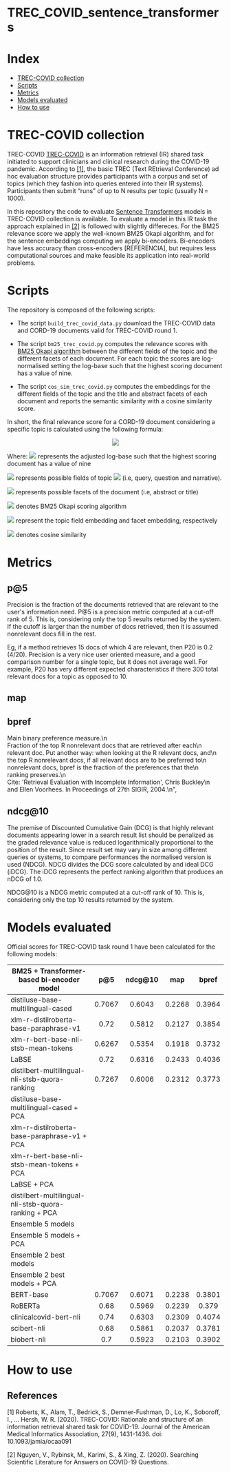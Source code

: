 # TREC_COVID_sentence_transformers

# Index
 
 * [TREC-COVID collection](#trec-covid-collection)
 * [Scripts](#scripts)
 * [Metrics](#metrics)
 * [Models evaluated](#models-evalauted)
 * [How to use](#how-to-use)
 
 # TREC-COVID collection 
 
 TREC-COVID [TREC-COVID](https://ir.nist.gov/covidSubmit/index.html)  is an information retrieval (IR) shared task initiated to support clinicians and clinical research during the COVID-19 pandemic. According to [[1]](#1), the basic TREC (Text REtrieval Conference) ad hoc evaluation structure provides participants with a corpus and set of topics (which they fashion into queries entered into their IR systems). Participants then submit “runs” of up to N results per topic (usually N = 1000). 
 
 In this repository the code to evaluate  [Sentence Transformers](https://www.sbert.net/index.html) models in TREC-COVID collection is available. To evaluate a model in this IR task the approach explained in [[2]](#2) is followed with slightly differeces. For the BM25 relevance score we apply the well-known BM25 Okapi algorithm, and for the sentence embeddings computing we apply bi-encoders. Bi-encoders have less accuracy than cross-encoders [REFERENCIA], but requires less computational sources and make feasible its application into real-world problems.  
 
 
 # Scripts
 
 The repository is composed of the following scripts:
 
 * The script `build_trec_covid_data.py` download the TREC-COVID data and CORD-19 documents valid for TREC-COVID round 1. 
 
 * The script `bm25_trec_covid.py` computes the relevance scores with [BM25 Okapi algorithm](https://github.com/dorianbrown/rank_bm25) between the different fields of the topic and the different facets of each document. For each topic the scores are log-normalised setting the log-base such that the highest scoring document has a value of nine. 
 
 * The script `cos_sim_trec_covid.py` computes the embeddings for the different fields of the topic and the title and abstract facets of each document and reports the semantic similarity with a cosine similarity score.
 
 In short, the final relevance score for a CORD-19 document considering a specific topic is calculated using the following formula:
 <p align="center">
  <img src="https://latex.codecogs.com/png.latex?%5Clarge%20%5Cpsi%20%28T_i%2C%20d%29%20%3D%20%5Clog_z%28%5Csum%5E%7Bt%5Cin%20T_%7Bi%7D%20%7D%20%5Csum%5E%7Bf%5Cin%20d%20%7DBM25%28t%2Cf%29%29%20&plus;%20%5Csum%5E%7Bt%5Cin%20T_%7Bi%7D%20%7D%20%5Csum%5E%7Bf%5Cin%20d%20%7Dcos%28e%28t%29%2C%20e%28f%29%29">
</p>

Where:
 <img src="https://latex.codecogs.com/png.latex?\inline&space;\large&space;z"> represents the adjusted log-base such that the highest scoring document has a value of nine
 
<img src=https://latex.codecogs.com/png.latex?\inline&space;\large&space;t&space;\in&space;T_i> represents possible fields of topic <img src=https://latex.codecogs.com/png.latex?\inline&space;\large&space;T_i> (i.e, query, question and narrative). 

<img src=https://latex.codecogs.com/png.latex?\inline&space;\large&space;f&space;\in&space;d> represents possible facets of the document (i.e, abstract or title)

<img src=https://latex.codecogs.com/png.latex?\inline&space;\large&space;BM25> denotes BM25 Okapi scoring algorithm

<img src=https://latex.codecogs.com/png.latex?\inline&space;\large&space;e(t),&space;e(f)> represent the topic field embedding and facet embedding, respectively

<img src=https://latex.codecogs.com/png.latex?\inline&space;\large&space;cos> denotes cosine similarity

# Metrics 
## p@5
Precision is the fraction of the documents retrieved that are relevant to the user's information need. P@5 is a precision metric computed at a cut-off rank of 5. This is, considering only the top 5 results returned by the system. If the cutoff is larger than the number of docs retrieved, then it is assumed nonrelevant docs fill in the rest.  

Eg, if a method retrieves 15 docs of which 4 are relevant, then P20 is 0.2 (4/20). Precision is a very nice user oriented measure, and a good comparison number for a single topic, but it does not average well. For example, P20 has very different expected characteristics if there 300 total relevant docs for a topic as opposed to 10.

 ## map

## bpref
 Main binary preference measure.\n\
    Fraction of the top R nonrelevant docs that are retrieved after each\n\
    relevant doc. Put another way: when looking at the R relevant docs, and\n\
    the top R nonrelevant docs, if all relevant docs are to be preferred to\n\
    nonrelevant docs, bpref is the fraction of the preferences that the\n\
    ranking preserves.\n\
    Cite: 'Retrieval Evaluation with Incomplete Information', Chris Buckley\n\
    and Ellen Voorhees. In Proceedings of 27th SIGIR, 2004.\n",
 
 ## ndcg@10
The premise of  Discounted Cumulative Gain (DCG) is that highly relevant documents appearing lower in a search result list should be penalized as the graded relevance value is reduced logarithmically proportional to the position of the result. Since result set may vary in size among different queries or systems, to compare performances the normalised version is used (NDCG). NDCG divides the DCG score calculated by and ideal DCG (iDCG). The iDCG represents the perfect ranking algorithm that produces an nDCG of 1.0. 

NDCG@10 is a NDCG metric computed at a cut-off rank of 10. This is, considering only the top 10 results returned by the system.


# Models evaluated
Official scores for TREC-COVID task round 1 have been calculated for the following models:

| BM25 + Transformer-based bi-encoder model            |   p@5  | ndcg@10 |   map  |  bpref |
|------------------------------------------------------|:------:|:-------:|:------:|:------:|
| distiluse-base-multilingual-cased                    | 0.7067 |  0.6043 | 0.2268 | 0.3964 |
| xlm-r-distilroberta-base-paraphrase-v1               |  0.72  |  0.5812 | 0.2127 | 0.3854 |
| xlm-r-bert-base-nli-stsb-mean-tokens                 | 0.6267 |  0.5354 | 0.1918 | 0.3732 |
| LaBSE                                                |  0.72  |  0.6316 | 0.2433 | 0.4036 |
| distilbert-multilingual-nli-stsb-quora-ranking       | 0.7267 |  0.6006 | 0.2312 | 0.3773 |
| distiluse-base-multilingual-cased + PCA              |        |         |        |        |
| xlm-r-distilroberta-base-paraphrase-v1 + PCA         |        |         |        |        |
| xlm-r-bert-base-nli-stsb-mean-tokens + PCA           |        |         |        |        |
| LaBSE + PCA                                          |        |         |        |        |
| distilbert-multilingual-nli-stsb-quora-ranking + PCA |        |         |        |        |
| Ensemble 5  models                                   |        |         |        |        |
| Ensemble 5 models + PCA                              |        |         |        |        |
| Ensemble 2  best models                              |        |         |        |        |
| Ensemble 2 best models + PCA                         |        |         |        |        |
| BERT-base                                            | 0.7067 |  0.6071 | 0.2238 | 0.3801 |
| RoBERTa                                              |  0.68  |  0.5969 | 0.2239 |  0.379 |
| clinicalcovid-bert-nli                               |  0.74  |  0.6303 | 0.2309 | 0.4074 |
| scibert-nli                                          |  0.68  |  0.5861 | 0.2037 | 0.3781 |
| biobert-nli                                          |   0.7  |  0.5923 | 0.2103 | 0.3902 |




    

  

 

# How to use 

 
## References
<a id="1">[1]</a> 
Roberts, K., Alam, T., Bedrick, S., Demner-Fushman, D., Lo, K., Soboroff, I., … Hersh, W. R. (2020). TREC-COVID: Rationale and structure of an information retrieval shared task for COVID-19. Journal of the American Medical Informatics Association, 27(9), 1431-1436. doi: 10.1093/jamia/ocaa091

<a id="2">[2]</a> 
Nguyen, V., Rybinsk, M., Karimi, S., & Xing, Z. (2020). Searching Scientific Literature for Answers on COVID-19 Questions.
